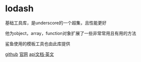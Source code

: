 # lodash

基础工具库，是underscore的一个超集，且性能更好

他为object，array，function对象扩展了一些非常常用且有用的方法

鲨鱼使用的模板工具也由此库提供

[github](https://github.com/lodash/lodash/) [官网](https://lodash.com) [api文档·英文](http://devdocs.io/lodash/index)